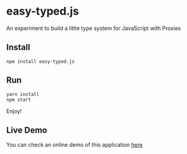 # easy-typed.js
An experiment to build a little type system for JavaScript with Proxies

## Install

    npm install easy-typed.js

## Run
    yarn install
    npm start
    
Enjoy!

## Live Demo

You can check an online demo of this application [here](https://francesco-strazzullo.github.io/easy-typed.js)
